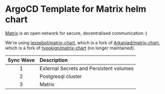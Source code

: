 # ArgoCD Template for Matrix helm chart

[Matrix](https://matrix.org/) is an open network for secure, decentralised communication :)

We're using [jessebot/matrix-chart](https://github.com/jessebot/matrix-chart), which is a fork of [Arkaniad/matrix-chart](https://github.com/Arkaniad), which is a fork of [typokign/matrix-chart](https://github.com/typokign/matrix-chart) (no longer maintained).

| Sync Wave | Description                             |
|:---------:|:----------------------------------------|
|     1     | External Secrets and Persistent volumes |
|     2     | Postgresql cluster                      |
|     3     | Matrix                                  |
